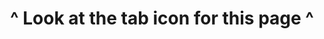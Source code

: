 <!DOCTYPE html>
<html>
	<head>
		<link rel="shortcut icon" type="image/ico" href="images/favicon.ico" id="favicon">
	</head>
	<body>
		<h1 style="text-align:center">^ Look at the tab icon for this page ^</h1>
		<script>
		// create the canvas
		var canvas = document.createElement("CANVAS");
		var ctx = canvas.getContext("2d");
		canvas.width = 16;
		canvas.height = 16;
		
		// load game resources
		var images = [];
		
		// prepares an image to be loaded and returns the element
		function addImage(imgSrc) {
			var newImg = new Image();
			images.push({img:newImg, src:imgSrc});
			return newImg;
		}
			
		// load each image and then start the game loop
		function loadImages() {
			if (images.length > 0) {
				
				// load the first image in the array
				images[0].img.onload = loadImages;
				images[0].img.src = images[0].src;
				
				// delete the first element of the array
				images.shift();
				
			} else {
				start();
				console.log("start");
			}
		}
		
		// create image objects
		var dinoImage 		= addImage("images/dino.png");
		var cactiImage 		= addImage("images/cacti.png");
		var pressSpace 		= addImage("images/press_space.png");
		var digits 		= addImage("images/digits.png");
		
		loadImages();
		
		// sets the favicon (duh)
		function setFavicon() {
			var favicon = document.getElementById("favicon");
			//var newIcon = favicon.cloneNode(true);
			//newIcon.setAttribute("href", canvas.toDataURL());
			//favicon.parentNode.replaceChild(newIcon, favicon);
			favicon.setAttribute("href", canvas.toDataURL());
			history.replaceState(null, null, window.location.hash == "#1" ? "#0" : "#1");
		}
			
		// event handling
		var spaceDown = false;
		window.addEventListener("keydown", function(event) {
			// 32 = space
			if (event.keyCode == 32) {
				spaceDown = true;
			}
		})
		window.addEventListener("keyup", function(event) {
			// 32 = space
			if (event.keyCode == 32) {
				spaceDown = false;
			}
		})
		
		// game state function
		var currentState = titleScreen;
			
		// game loop
		function start() {
			// start the first game state
			titleScreenStart();
			
			// start the game loop
			window.setInterval(function() {
				currentState();
				setFavicon();
			}, 100);
		}
			
		// globals
		var highScore = 0;
		var score = 0;
			
		/* game states */
			
		// title screen
		var showPressSpace = true;
		var toggleSpaceInterval;
		function titleScreenToggleSpace() {
			showPressSpace = !showPressSpace;
		}
		
		function titleScreenStart() {
			toggleSpaceInterval = window.setInterval(titleScreenToggleSpace, 500);
		}
			
		function titleScreen() {
			titleScreenUpdate();
			titleScreenRender();
		}
		
		function titleScreenUpdate() {
			if (spaceDown) {
				titleScreenQuit();
				currentState = game;
				gameStart();	
			}
		}
			
		function titleScreenRender() {
			// clear the canvas
			ctx.fillStyle="#fff";
			ctx.fillRect(0,0,16,16);
			
			// draw game objects
			if (showPressSpace) {
				ctx.drawImage(pressSpace, 0, 0);
			}
			ctx.drawImage(dinoImage, 0, 12);
		}
			
		function titleScreenQuit() {
			window.clearInterval(toggleSpaceInterval);
		}
			
		// game
		var dinoX = 8; // the tip of the dino's nose
		var dinoY = 0; // the bottom of the dino's feet (distance from bottom of icon)
		var yVel = 0.0;
		var xSpeed = 1.0;
		
		var cacti = []; // stores x pos and type of cacti
		
		function gameStart() {
			yVel = 0.8;
			dinoY = 0;
			score = 0;
			cacti.length = 0; // empty cacti array
		}
			
		function game() {
			gameUpdate();
			gameRender();
		}
			
		function gameUpdate() {
			
			// create cacti
			if (cacti.length > 0) {
				if (cacti[cacti.length - 1].x < 16) {
					// distance from the right edge of the icon from 32-64 pixels
					var distance = Math.floor(Math.random() * 32) + 64;
					
					// random cactus type from 1-2
					var type = Math.floor(Math.random() * 2) + 1;
					
					// make the cactus
					cacti.push({x:16 + distance, type:type});
				}
			} else {
				// make a new cactus if there are none
				cacti.push({x:16, type:0});	
			}
			
			// update cacti
			for (var i = 0; i < cacti.length; i++) {
				
				if (cacti[i].x < 4 && dinoY < 3) {
					currentState = gameOver;
					gameOverStart();
					return; // exit the update function
				} else {
					cacti[i].x--;
					if (cacti[i].x < -4) {
						// remove the cactus if it has left the screen
						cacti.splice(i, 1);
					}
				}
			}
			
			// update player
			dinoY += yVel;
			if (dinoY <= 0) {
				dinoY = 0;
				yVel = 0.0;
			}
			
			if (dinoY > 0) {
				yVel -= 0.05;
			} else {
				if (spaceDown) {
					yVel = 0.8;
				}
			}
			
			// update the score
			score++;
		}
		
		function gameRender() {
			// clear the canvas
			ctx.fillStyle="#fff";
			ctx.fillRect(0,0,16,16);
			
			// draw cacti
			for (var i = 0; i < cacti.length; i++) {
				var clipX;
				var clipY = 0;
				switch(cacti[i].type) {
					case 1:
						clipX = 0;
						break;
					case 2:
						clipX = 5;
						break;
					default:
						clipX = 0;
						break;
				}
				
				ctx.drawImage(cactiImage, clipX, clipY, 5, 5, cacti[i].x, 11 /* 16 - 5 = 11 */, 5, 5);
			}
			
			// draw dino
			ctx.drawImage(dinoImage, 0, 16 - (dinoY + 4));
			
			// draw score
			var scoreStr = score.toString();
			
			// draw digits from largest to smallest
			for (var i = 4; i-- > 0;) {
				if (i > scoreStr.length - 1) {
					// draw placeholder 0
					var digitSheetPos = 0 * 4;
					ctx.drawImage(digits, digitSheetPos, 0, 4, 5, 16 - ((i + 1) * 4), 0, 4, 5);
				} else {
					// get the current digit from the string
					var digit = parseInt(scoreStr[(scoreStr.length - 1) - i]);
					
					// draw current digit
					var digitSheetPos = digit * 4;
					ctx.drawImage(digits, digitSheetPos, 0, 4, 5, 16 - ((i + 1) * 4), 0, 4, 5);
				}
			}
		}
			
		function gameQuit() {
			yVel = 0;
		}
			
		// game over
		var newSpacePress = true;
		function gameOverStart() {
			
			// set and display high score
			if (score > highScore) {
				highScore = score;
				document.title = "HI: " + highScore;
			}
			
			if (spaceDown) {
				// prevent the game from starting over if space was already held down
				newSpacePress = false;
			}
		}
		
		function gameOver() {
			// prevent the game from starting over if space was already held down
			if (spaceDown && newSpacePress) {
				currentState = game;
				gameStart();
			} else if (!spaceDown && !newSpacePress) {
				newSpacePress = true;
			}
		}
		
		</script>
	</body>
</html>
